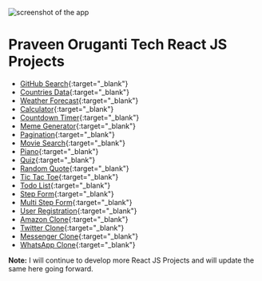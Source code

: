 ![screenshot of the app](https://raw.githubusercontent.com/praveenorugantitech/praveenorugantitech-express-js/master/tech.PNG)


# Praveen Oruganti Tech React JS Projects


- [GitHub Search](https://praveenorugantitech.github.io/praveenorugantitech-reactjs/0_Projects/praveenorugantitech-github-search/){:target="_blank"}
- [Countries Data](https://praveenorugantitech.github.io/praveenorugantitech-reactjs/0_Projects/praveenorugantitech-countries/){:target="_blank"}
- [Weather Forecast](https://praveenorugantitech.github.io/praveenorugantitech-reactjs/0_Projects/praveenorugantitech-weather/){:target="_blank"}
- [Calculator](https://praveenorugantitech.github.io/praveenorugantitech-reactjs/0_Projects/praveenorugantitech-calculator/){:target="_blank"}
- [Countdown Timer](https://praveenorugantitech.github.io/praveenorugantitech-reactjs/0_Projects/praveenorugantitech-countdown-timer/){:target="_blank"}
- [Meme Generator](https://praveenorugantitech.github.io/praveenorugantitech-reactjs/0_Projects/praveenorugantitech-meme-generator/){:target="_blank"}
- [Pagination](https://praveenorugantitech.github.io/praveenorugantitech-reactjs/0_Projects/praveenorugantitech-pagination/){:target="_blank"}
- [Movie Search](https://praveenorugantitech.github.io/praveenorugantitech-reactjs/0_Projects/praveenorugantitech-movie/){:target="_blank"}
- [Piano](https://praveenorugantitech.github.io/praveenorugantitech-reactjs/0_Projects/praveenorugantitech-piano/){:target="_blank"}
- [Quiz](https://praveenorugantitech.github.io/praveenorugantitech-reactjs/0_Projects/praveenorugantitech-quiz/){:target="_blank"}
- [Random Quote](https://praveenorugantitech.github.io/praveenorugantitech-reactjs/0_Projects/praveenorugantitech-random-quote/){:target="_blank"}
- [Tic Tac Toe](https://praveenorugantitech.github.io/praveenorugantitech-reactjs/0_Projects/praveenorugantitech-tic-tac-toe/){:target="_blank"}
- [Todo List](https://praveenorugantitech.github.io/praveenorugantitech-reactjs/0_Projects/praveenorugantitech-todo/){:target="_blank"}
- [Step Form](https://praveenorugantitech.github.io/praveenorugantitech-reactjs/0_Projects/praveenorugantitech-step-form/){:target="_blank"}
- [Multi Step Form](https://praveenorugantitech.github.io/praveenorugantitech-reactjs/0_Projects/praveenorugantitech-multi-step-form/){:target="_blank"}
- [User Registration](https://praveenorugantitech.github.io/praveenorugantitech-reactjs/0_Projects/praveenorugantitech-user-registration/){:target="_blank"}
- [Amazon Clone](https://praveenorugantitech.github.io/praveenorugantitech-reactjs/0_Projects/praveenorugantitech-amazon-clone/){:target="_blank"}
- [Twitter Clone](https://praveenorugantitech.github.io/praveenorugantitech-reactjs/0_Projects/praveenorugantitech-twitter-clone/){:target="_blank"}
- [Messenger Clone](https://praveenorugantitech.github.io/praveenorugantitech-reactjs/0_Projects/praveenorugantitech-messenger-clone/){:target="_blank"}
- [WhatsApp Clone](https://praveenorugantitech.github.io/praveenorugantitech-reactjs/0_Projects/praveenorugantitech-whatsapp-clone/){:target="_blank"}


**Note:** I will continue to develop more React JS Projects and will update the same here going forward.




